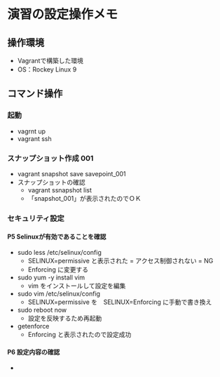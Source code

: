 # 演習の設定操作メモ
## 操作環境
- Vagrantで構築した環境
- OS：Rockey Linux 9

## コマンド操作
### 起動
- vagrnt up
- vagrant ssh

### スナップショット作成 001
- vagrant snapshot save  savepoint_001
- スナップショットの確認
    - vagrant ssnapshot list
    - 「snapshot_001」が表示されたのでＯＫ

### セキュリティ設定
#### P5 Selinuxが有効であることを確認
- sudo less /etc/selinux/config
    - SELINUX=permissive と表示された = アクセス制御されない = NG
    - Enforcing に変更する
- sudo yum -y install vim
    - vim をインストールして設定を編集
- sudo vim /etc/selinux/config
    - SELINUX=permissive を　SELINUX=Enforcing に手動で書き換え
- sudo reboot now
    - 設定を反映するため再起動
- getenforce
    - Enforcing と表示されたので設定成功

#### P6 設定内容の確認
- 



